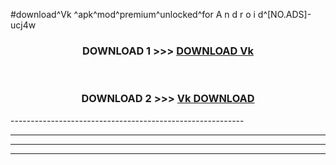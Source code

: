 #download^Vk ^apk^mod^premium^unlocked^for A n d r o i d^[NO.ADS]-ucj4w



<div align="center">

<h3>DOWNLOAD 1 >>> <a href="https://runaway1.web.app/?sq=Vk ">DOWNLOAD Vk </a></h3><br>

<h3>DOWNLOAD 2 >>> <a href="https://runaway1.web.app/?sq=Vk ">Vk  DOWNLOAD </a></h3>

</div>
----------------------------------------------------------

----------------------------------------------------------

----------------------------------------------------------

----------------------------------------------------------



